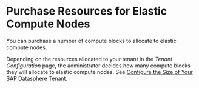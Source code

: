 <!-- loiod13aaf35ba1748a89e064af55e1b91db -->

# Purchase Resources for Elastic Compute Nodes

You can purchase a number of compute blocks to allocate to elastic compute nodes.

Depending on the resources allocated to your tenant in the *Tenant Configuration* page, the administrator decides how many compute blocks they will allocate to elastic compute nodes. See [Configure the Size of Your SAP Datasphere Tenant](configure-the-size-of-your-sap-datasphere-tenant-33f8ef4.md).

